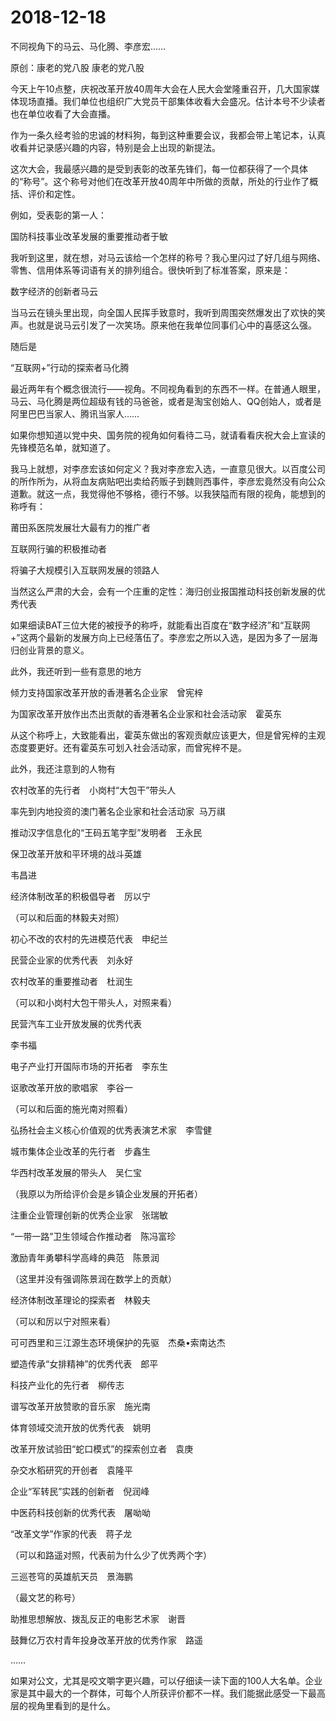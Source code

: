 # 2018-12-18

不同视角下的马云、马化腾、李彦宏……

原创：康老的党八股 康老的党八股

今天上午10点整，庆祝改革开放40周年大会在人民大会堂隆重召开，几大国家媒体现场直播。我们单位也组织广大党员干部集体收看大会盛况。估计本号不少读者也在单位收看了大会直播。

作为一条久经考验的忠诚的材料狗，每到这种重要会议，我都会带上笔记本，认真收看并记录感兴趣的内容，特别是会上出现的新提法。

这次大会，我最感兴趣的是受到表彰的改革先锋们，每一位都获得了一个具体的“称号”。这个称号对他们在改革开放40周年中所做的贡献，所处的行业作了概括、评价和定性。

例如，受表彰的第一人：

国防科技事业改革发展的重要推动者于敏

我听到这里，就在想，对马云该给一个怎样的称号？我心里闪过了好几组与网络、零售、信用体系等词语有关的排列组合。很快听到了标准答案，原来是：

数字经济的创新者马云

当马云在镜头里出现，向全国人民挥手致意时，我听到周围突然爆发出了欢快的笑声。也就是说马云引发了一次笑场。原来他在我单位同事们心中的喜感这么强。

随后是

“互联网+”行动的探索者马化腾

最近两年有个概念很流行——视角。不同视角看到的东西不一样。在普通人眼里，马云、马化腾是两位超级有钱的马爸爸，或者是淘宝创始人、QQ创始人，或者是阿里巴巴当家人、腾讯当家人……

如果你想知道以党中央、国务院的视角如何看待二马，就请看看庆祝大会上宣读的先锋模范名单，就知道了。

我马上就想，对李彦宏该如何定义？我对李彦宏入选，一直意见很大。以百度公司的所作所为，从将血友病贴吧出卖给药贩子到魏则西事件，李彦宏竟然没有向公众道歉。就这一点，我觉得他不够格，德行不够。以我狭隘而有限的视角，能想到的称呼有：

莆田系医院发展壮大最有力的推广者

互联网行骗的积极推动者

将骗子大规模引入互联网发展的领路人

当然这么严肃的大会，会有一个庄重的定性：海归创业报国推动科技创新发展的优秀代表

如果细读BAT三位大佬的被授予的称呼，就能看出百度在“数字经济”和“互联网+”这两个最新的发展方向上已经落伍了。李彦宏之所以入选，是因为多了一层海归创业背景的意义。

此外，我还听到一些有意思的地方

倾力支持国家改革开放的香港著名企业家　曾宪梓

为国家改革开放作出杰出贡献的香港著名企业家和社会活动家　霍英东

从这个称呼上，大致能看出，霍英东做出的客观贡献应该更大，但是曾宪梓的主观态度要更好。还有霍英东可划入社会活动家，而曾宪梓不是。

此外，我还注意到的人物有

农村改革的先行者　小岗村“大包干”带头人

率先到内地投资的澳门著名企业家和社会活动家  马万祺

推动汉字信息化的“王码五笔字型”发明者　王永民

保卫改革开放和平环境的战斗英雄

韦昌进

经济体制改革的积极倡导者　厉以宁

（可以和后面的林毅夫对照）

初心不改的农村的先进模范代表　申纪兰

民营企业家的优秀代表　刘永好

农村改革的重要推动者　杜润生

（可以和小岗村大包干带头人，对照来看）

民营汽车工业开放发展的优秀代表

李书福

电子产业打开国际市场的开拓者　李东生

讴歌改革开放的歌唱家　李谷一

（可以和后面的施光南对照看）

弘扬社会主义核心价值观的优秀表演艺术家　李雪健

城市集体企业改革的先行者　步鑫生

华西村改革发展的带头人　吴仁宝

（我原以为所给评价会是乡镇企业发展的开拓者）

注重企业管理创新的优秀企业家　张瑞敏

“一带一路”卫生领域合作推动者　陈冯富珍

激励青年勇攀科学高峰的典范　陈景润

（这里并没有强调陈景润在数学上的贡献）

经济体制改革理论的探索者　林毅夫

（可以和厉以宁对照来看）

可可西里和三江源生态环境保护的先驱　杰桑•索南达杰

塑造传承“女排精神”的优秀代表　郎平

科技产业化的先行者　柳传志

谱写改革开放赞歌的音乐家　施光南

体育领域交流开放的优秀代表　姚明

改革开放试验田“蛇口模式”的探索创立者　袁庚

杂交水稻研究的开创者　袁隆平

企业“军转民”实践的创新者　倪润峰

中医药科技创新的优秀代表　屠呦呦

“改革文学”作家的代表　蒋子龙

（可以和路遥对照，代表前为什么少了优秀两个字）

三巡苍穹的英雄航天员　景海鹏

（最文艺的称号）

助推思想解放、拨乱反正的电影艺术家　谢晋

鼓舞亿万农村青年投身改革开放的优秀作家　路遥

……

如果对公文，尤其是咬文嚼字更兴趣，可以仔细读一读下面的100人大名单。企业家是其中最大的一个群体，可每个人所获评价都不一样。我们能据此感受一下最高层的视角里看到的是什么。
